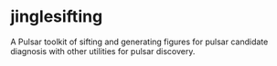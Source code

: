 # jinglesifting
A Pulsar toolkit of sifting and generating figures for pulsar candidate diagnosis with other utilities for pulsar discovery.
